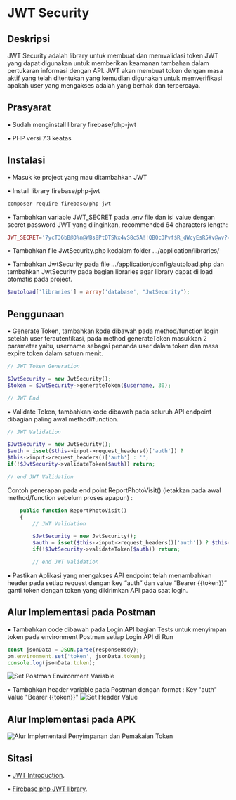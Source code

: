 JWT Security
=======

Deskripsi
------------
JWT Security adalah library untuk membuat dan memvalidasi token JWT yang dapat digunakan untuk memberikan keamanan tambahan dalam pertukaran informasi dengan API. JWT akan membuat token dengan masa aktif yang telah ditentukan yang kemudian digunakan untuk memverifikasi apakah user yang mengakses adalah yang berhak dan terpercaya.

Prasyarat
------------
•	Sudah menginstall library firebase/php-jwt

•	PHP versi 7.3 keatas

Instalasi
------------

•	Masuk ke project yang mau ditambahkan JWT

•	Install library firebase/php-jwt

```bash
composer require firebase/php-jwt
```

•	Tambahkan variable JWT_SECRET pada .env file dan isi value dengan secret password JWT yang diinginkan, recommended 64 characters length:

```php
JWT_SECRET='7ycT36bB@3%n@WBs8PtDTSNx4vS8cSA!!QBQc3Pvf$R_dWcyEsR5#v@wv?=Q+nTD'
```

•	Tambahkan file JwtSecurity.php kedalam folder …/application/libraries/

•	Tambahkan JwtSecurity pada file …/application/config/autoload.php dan tambahkan JwtSecurity pada bagian libraries agar library dapat di load otomatis pada project.

```php
$autoload['libraries'] = array('database', "JwtSecurity");
```

Penggunaan
------------
•	Generate Token, tambahkan kode dibawah pada method/function login setelah user terautentikasi, pada method generateToken masukkan 2 parameter yaitu, username sebagai penanda user dalam token dan masa expire token dalam satuan menit.

```php
// JWT Token Generation

$JwtSecurity = new JwtSecurity();
$token = $JwtSecurity->generateToken($username, 30);

// JWT End
```

•	Validate Token, tambahkan kode dibawah pada seluruh API endpoint dibagian paling awal method/function.

```php
// JWT Validation

$JwtSecurity = new JwtSecurity();
$auth = isset($this->input->request_headers()['auth']) ? 
$this->input->request_headers()['auth'] : '';
if(!$JwtSecurity->validateToken($auth)) return;

// end JWT Validation
```

Contoh penerapan pada end point ReportPhotoVisit() (letakkan pada awal method/function sebelum proses apapun) :
```php
    public function ReportPhotoVisit()
    {
        // JWT Validation

        $JwtSecurity = new JwtSecurity();
        $auth = isset($this->input->request_headers()['auth']) ? $this->input->request_headers()['auth'] : '';
        if(!$JwtSecurity->validateToken($auth)) return;

        // end JWT Validation
```

•	Pastikan Aplikasi yang mengakses API endpoint telah menambahkan header pada setiap request dengan key “auth” dan value “Bearer {{token}}” ganti token dengan token yang dikirimkan API pada saat login.

Alur Implementasi pada Postman
------------
•	Tambahkan code dibawah pada Login API bagian Tests untuk menyimpan token pada environment Postman setiap Login API di Run
```javascript
const jsonData = JSON.parse(responseBody);
pm.environment.set('token', jsonData.token);
console.log(jsonData.token);
```
![Set Postman Environment Variable](https://github.com/mirsyadthoyib-code/API-Security/blob/main/Set_Environment_Postman.jpg?raw=true)

•	Tambahkan header variable pada Postman dengan format : Key "auth" Value "Bearer {{token}}"
![Set Header Value](https://github.com/mirsyadthoyib-code/API-Security/blob/main/Set_Header_and_Use_Environment_Token.jpg?raw=true)

Alur Implementasi pada APK
------------
![Alur Implementasi Penyimpanan dan Pemakaian Token](https://github.com/mirsyadthoyib-code/API-Security/blob/main/implementation_flow_APK.png?raw=true)

Sitasi
------------
•	[JWT Introduction](https://jwt.io/introduction).

•	[Firebase php JWT library](https://github.com/firebase/php-jwt/blob/main/README.md).